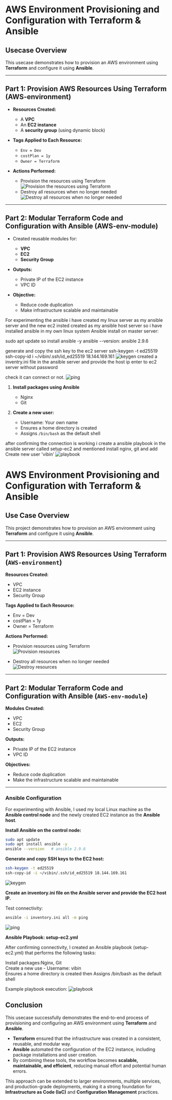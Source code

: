 # AWS Environment Provisioning and Configuration with Terraform & Ansible

## Usecase Overview

This usecase demonstrates how to provision an AWS environment using **Terraform** and configure it using **Ansible**.  

---

## Part 1: Provision AWS Resources Using Terraform (AWS-environment)

- **Resources Created:**
  - A **VPC**
  - An **EC2 instance**
  - A **security group** (using dynamic block)

- **Tags Applied to Each Resource:**
  - `Env = Dev`
  - `costPlan = 1y`
  - `Owner = Terraform`

- **Actions Performed:**
  - Provision the resources using Terraform
  ![Provision the resources using Terraform](https://github.com/vibincholayil/terraform-ansible-project/blob/master/images/ss_1_1.png)
  - Destroy all resources when no longer needed
  ![Destroy all resources when no longer needed](https://github.com/vibincholayil/terraform-ansible-project/blob/master/images/ss_1_2.png)

---

## Part 2: Modular Terraform Code and Configuration with Ansible (AWS-env-module)

- Created reusable modules for:
  - **VPC**
  - **EC2**
  - **Security Group**

- **Outputs:**
  - Private IP of the EC2 instance
  - VPC ID

- **Objective:**
  - Reduce code duplication
  - Make infrastructure scalable and maintainable

For experimenting the ansible i have created my linux server as my ansible server and the new ec2 insted created as my ansible host server
so i have installed ansible in my own linux system Ansible install on master server: 

sudo apt update
so install ansible -y
ansible --version: ansible 2.9.6


generate and copy the ssh key to the ec2 server
ssh-keygen -t ed25519
ssh-copy-id i ~/vibin/.ssh/id_ed25519 18.144.169.161
![keygen](https://github.com/vibincholayil/terraform-ansible-project/blob/master/images/ss_2_1.png)
created a inventry.ini file in the ansible server and provide the host ip
enter to ec2 server without password

check it can connect or not.
![ping](https://github.com/vibincholayil/terraform-ansible-project/blob/master/images/ss_2_2.png)

1. **Install packages using Ansible**
   - Nginx
   - Git

2. **Create a new user:**
   - Username: Your own name
   - Ensures a home directory is created
   - Assigns `/bin/bash` as the default shell


after confirming the connection is working i create a ansible playbook in the ansible server called setup-ec2 and mentioned install nginx, git and add Create new user 'vibin'
![playbook](https://github.com/vibincholayil/terraform-ansible-project/blob/master/images/ss_2_3.png)


# AWS Environment Provisioning and Configuration with Terraform & Ansible

## Use Case Overview

This project demonstrates how to provision an AWS environment using **Terraform** and configure it using **Ansible**.  

---

## Part 1: Provision AWS Resources Using Terraform (`AWS-environment`)

**Resources Created:**
- VPC
- EC2 instance
- Security Group

**Tags Applied to Each Resource:**
- Env = Dev
- costPlan = 1y
- Owner = Terraform

**Actions Performed:**
- Provision resources using Terraform    
  ![Provision resources](https://github.com/vibincholayil/terraform-ansible-project/blob/master/images/ss_1_1.png)

- Destroy all resources when no longer needed  
  ![Destroy resources](https://github.com/vibincholayil/terraform-ansible-project/blob/master/images/ss_1_2.png)

---

## Part 2: Modular Terraform Code and Configuration with Ansible (`AWS-env-module`)

**Modules Created:**
- VPC  
- EC2  
- Security Group

**Outputs:**
- Private IP of the EC2 instance
- VPC ID

**Objectives:**
- Reduce code duplication
- Make the infrastructure scalable and maintainable

---

### Ansible Configuration

For experimenting with Ansible, I used my local Linux machine as the **Ansible control node** and the newly created EC2 instance as the **Ansible host**.  

**Install Ansible on the control node:**

   ```bash
   sudo apt update
   sudo apt install ansible -y
   ansible --version   # ansible 2.9.6
```

**Generate and copy SSH keys to the EC2 host:**

   ```bash
  ssh-keygen -t ed25519
  ssh-copy-id -i ~/vibin/.ssh/id_ed25519 18.144.169.161
```
  ![keygen](https://github.com/vibincholayil/terraform-ansible-project/blob/master/images/ss_2_1.png)  

**Create an inventory.ini file on the Ansible server and provide the EC2 host IP.**

Test connectivity:  
```bash
ansible -i inventory.ini all -m ping
```
  ![ping](https://github.com/vibincholayil/terraform-ansible-project/blob/master/images/ss_2_2.png)  

**Ansible Playbook: setup-ec2.yml**

After confirming connectivity, I created an Ansible playbook (setup-ec2.yml) that performs the following tasks:  

Install packages:Nginx, Git  
Create a new use - Username: vibin  
Ensures a home directory is created then Assigns /bin/bash as the default shell  

Example playbook execution:
  ![playbook](https://github.com/vibincholayil/terraform-ansible-project/blob/master/images/ss_2_3.png)  

## Conclusion  

This usecase successfully demonstrates the end-to-end process of provisioning and configuring an AWS environment using **Terraform** and **Ansible**.  

- **Terraform** ensured that the infrastructure was created in a consistent, reusable, and modular way.  
- **Ansible** automated the configuration of the EC2 instance, including package installations and user creation.  
- By combining these tools, the workflow becomes **scalable, maintainable, and efficient**, reducing manual effort and potential human errors.  

This approach can be extended to larger environments, multiple services, and production-grade deployments, making it a strong foundation for **Infrastructure as Code (IaC)** and **Configuration Management** practices.  
